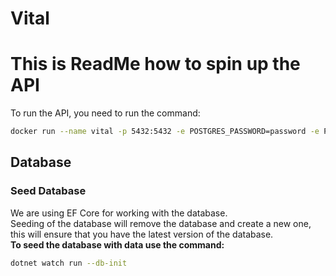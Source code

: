 # Vital

# This is ReadMe how to spin up the API

To run the API, you need to run the command:
```bash
docker run --name vital -p 5432:5432 -e POSTGRES_PASSWORD=password -e POSTGRES_USER=root -d postgres:14
```

## Database

### Seed Database

We are using EF Core for working with the database.  
Seeding of the database will remove the database and create a new one, this will ensure that you have the latest version of the database.  
**To seed the database with data use the command:**
```bash
dotnet watch run --db-init
```
